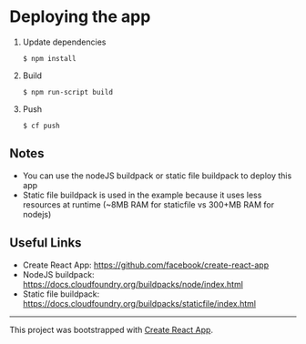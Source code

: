 # Deploying the app
1. Update dependencies
    ```
    $ npm install
    ```
1. Build
    ```
    $ npm run-script build
    ```
1. Push
    ```
    $ cf push
    ```

## Notes
- You can use the nodeJS buildpack or static file buildpack to deploy this app
- Static file buildpack is used in the example because it uses less resources at runtime (~8MB RAM for staticfile vs 300+MB RAM for nodejs)

## Useful Links
- Create React App: https://github.com/facebook/create-react-app
- NodeJS buildpack: https://docs.cloudfoundry.org/buildpacks/node/index.html
- Static file buildpack: https://docs.cloudfoundry.org/buildpacks/staticfile/index.html

---

This project was bootstrapped with [Create React App](https://github.com/facebook/create-react-app).